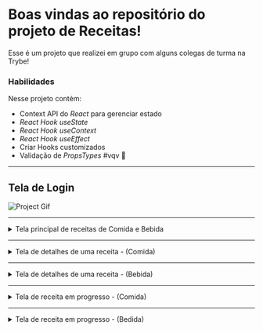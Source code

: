 # Boas vindas ao repositório do projeto de Receitas!

Esse é um projeto que realizei em grupo com alguns colegas de turma na Trybe!

### Habilidades

Nesse projeto contém:

  - Context API do _React_ para gerenciar estado
  - _React Hook useState_
  - _React Hook useContext_
  - _React Hook useEffect_
  - Criar Hooks customizados
  - Validação de _PropsTypes_
#vqv 🚀

---

## Tela de Login

![Project Gif](./gifs/main-recipes.gif)

---

  <details>
    <summary>Tela principal de receitas de Comida e Bebida</summary>
      ![Project Gif](./gifs/main-recipes.gif)
  </details>

  ---

  <details>
    <summary>Tela de detalhes de uma receita - (Comida)</summary>
      ![Project Gif](./gifs/food-details.gif)   
  </details>

  ---

  <details>
    <summary>Tela de detalhes de uma receita - (Bebida)</summary>
      ![Project Gif](./gifs/drink-details.gif)   
  </details>

  ---

  <details>
    <summary>Tela de receita em progresso - (Comida) </summary>
      ![Project Gif](./gifs/food-in-progress.gif)
  </details>

  ---

  <details>
    <summary>Tela de receita em progresso - (Bedida) </summary>
      ![Project Gif](./gifs/drink-in-progress.gif)
  </details>
